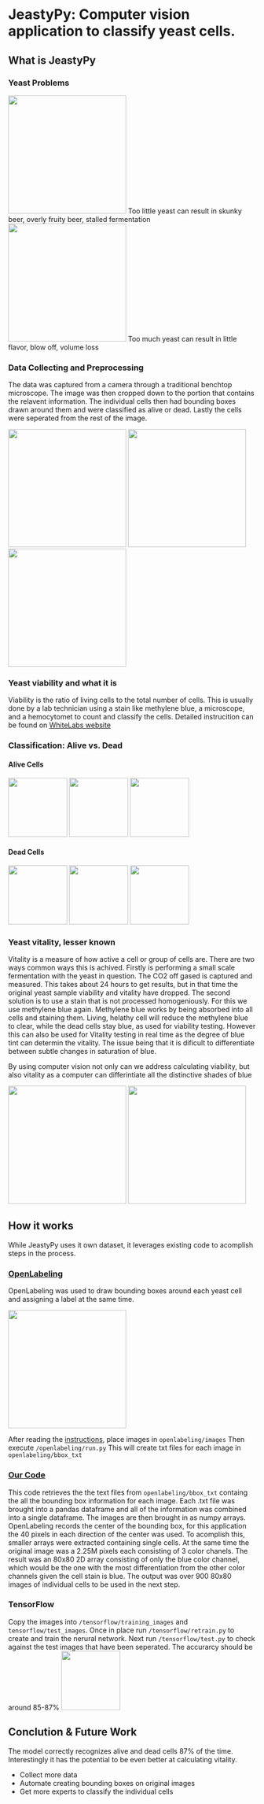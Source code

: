 <h1>JeastyPy: Computer vision application to classify yeast cells.</h1>
<h2>What is JeastyPy</h2>
<h3>Yeast Problems</h3>
<p>
	<img src="images/20170218_120230.jpg" height="240" style="transfor: rotate(90deg);">
	Too little yeast can result in skunky beer, overly fruity beer, stalled fermentation
	<img src="images/20170209_074020.jpg" height="240">
	Too much yeast can result in little flavor, blow off, volume loss
</p>


<h3>Data Collecting and Preprocessing</h3>
<p>The data was captured from a camera through a traditional benchtop microscope. The image was then cropped down to the portion that contains the relavent information. The individual cells then had bounding boxes drawn around them and were classified as alive or dead. Lastly the cells were seperated from the rest of the image.<p>
<p>
	<img src="/yeast_cell_data/raw_files/20181115_101011.jpg" height="240">
	<img src="images/bounding_box.png" height="240">
	<img src="tensorflow/test_images/alive278.jpg" height="240">
</p>

<h3>Yeast viability and what it is</h3>
<p>Viability is the ratio of living cells to the total number of cells. This is usually done by a lab technician using a stain like methylene blue, a microscope, and a hemocytomet to count and classify the cells. Detailed instrucition can be found on <a href="https://www.whitelabs.com/beer/cell-counting-viability-testing">WhiteLabs website</a></p>

<h3>Classification: Alive vs. Dead</h3>
<h4>Alive Cells</h4>
<p>
	<img src="tensorflow/test_images/alive60.jpg" height="120">
	<img src="tensorflow/test_images/alive278.jpg" height="120">
	<img src="tensorflow/test_images/alive856.jpg" height="120">
</p>
<h4>Dead Cells</h4>
<p>
	<img src="tensorflow/test_images/dead27.jpg" height="120">
	<img src="tensorflow/test_images/dead62.jpg" height="120">
	<img src="tensorflow/test_images/dead649.jpg" height="120">
</p>

<h3>Yeast vitality, lesser known</h3>
<p>Vitality is a measure of how active a cell or group of cells are. There are two ways common ways this is achived. Firstly is performing a small scale fermentation with the yeast in question. The CO2 off gased is captured and measured. This takes about 24 hours to get results, but in that time the original yeast sample viability and vitality have dropped. The second solution is to use a stain that is not processed homogeniously. For this we use methylene blue again. Methylene blue works by being absorbed into all cells and staining them. Living, helathy cell will reduce the methylene blue to clear, while the dead cells stay blue, as used for viability testing. However this can also be used for Vitality testing in real time as the degree of blue tint can determin the vitality. The issue being that it is dificult to differentiate between subtle changes in saturation of blue.</p>
<p>By using computer vision not only can we address calculating viability, but also vitality as a computer can differintiate all the distinctive shades of blue</p>
<p>
	<img src="images/lievito1.jpg" height="240">
	<img src="images/lievito2.jpg" height="240">
</p>
<h2>How it works</h2>
<p>While JeastyPy uses it own dataset, it leverages existing code to acomplish steps in the process.</p>

<h3><a href="https://github.com/Cartucho/OpenLabeling">OpenLabeling</a></h3>
<p>OpenLabeling was used to draw bounding boxes around each yeast cell and assigning a label at the same time.</p>
<img src="images/bounding_box.png" height="240">
<p>After reading the <a href="openlabeling/README.md">instructions</a>, place images in 
<code>openlabeling/images</code>
Then execute 
<code>/openlabeling/run.py</code>
This will create txt files for each image in 
<code>openlabeling/bbox_txt</code>

<h3><a href="labels_to_files.ipynb">Our Code</a></h3>
<p>This code retrieves the the text files from <code>openlabeling/bbox_txt</code> containg the all the bounding box information for each image. Each .txt file was brought into a pandas dataframe and all of the information was combined into a single dataframe. The images are then brought in as numpy arrays. OpenLabeling records the center of the bounding box, for this application the 40 pixels in each direction of the center was used. To acomplish this, smaller arrays were extracted containing single cells. At the same time the original image was a 2.25M pixels each consisting of 3 color chanels. The result was an 80x80 2D array consisting of only the blue color channel, which would be the one with the most differentiation from the other color channels given the cell stain is blue. The output was over 900 80x80 images of individual cells to be used in the next step.</p>

<h3>TensorFlow</h3>
Copy the images into <code>/tensorflow/training_images</code> and <code>tensorflow/test_images</code>. Once in place run <code>/tensorflow/retrain.py</code> to create and train the nerural network. Next run <code>/tensorflow/test.py</code> to check against the test images that have been seperated. The accurarcy should be around 85-87%
<img src="images/output.png" height="120">


<h2>Conclution & Future Work</h2>
The model correctly recognizes alive and dead cells 87% of the time. Interestingly it has the potential to be even better at calculating vitality.
<ul>
<li>Collect more data</li>
<li>Automate creating bounding boxes on original images</li>
<li>Get more experts to classify the individual cells</li>
</ul>


